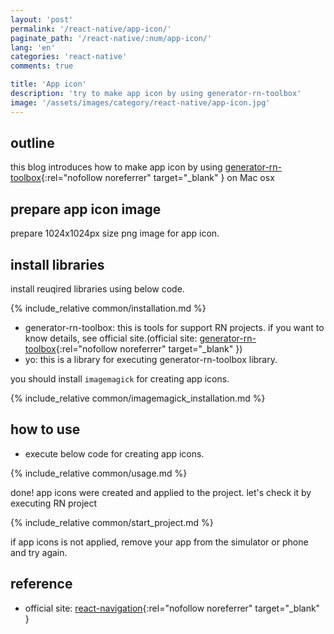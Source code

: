 ```yaml
---
layout: 'post'
permalink: '/react-native/app-icon/'
paginate_path: '/react-native/:num/app-icon/'
lang: 'en'
categories: 'react-native'
comments: true

title: 'App icon'
description: 'try to make app icon by using generator-rn-toolbox'
image: '/assets/images/category/react-native/app-icon.jpg'
---
```



## outline
this blog introduces how to make app icon by using [generator-rn-toolbox](https://github.com/bamlab/generator-rn-toolbox){:rel="nofollow noreferrer" target="_blank" } on Mac osx

## prepare app icon image
prepare 1024x1024px size png image for app icon.

## install libraries
install reuqired libraries using below code.

{% include_relative common/installation.md %}

- generator-rn-toolbox: this is tools for support RN projects. if you want to know details, see official site.(official site: [generator-rn-toolbox](https://github.com/bamlab/generator-rn-toolbox){:rel="nofollow noreferrer" target="_blank" })
- yo: this is a library for executing generator-rn-toolbox library.

you should install ```imagemagick``` for creating app icons.

{% include_relative common/imagemagick_installation.md %}

## how to use
- execute below code for creating app icons.

{% include_relative common/usage.md %}

done! app icons were created and applied to the project. let's check it by executing RN project

{% include_relative common/start_project.md %}

if app icons is not applied, remove your app from the simulator or phone and try again.

## reference
- official site: [react-navigation](https://reactnavigation.org/){:rel="nofollow noreferrer" target="_blank" }